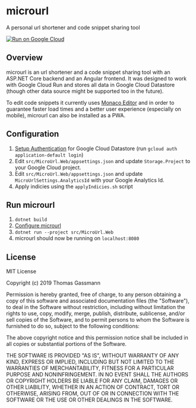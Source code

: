 # microurl

A personal url shortener and code snippet sharing tool

[![Run on Google Cloud](https://storage.googleapis.com/cloudrun/button.svg)](https://deploy.cloud.run?git_repo=https://github.com/thomasgassmann/microurl&revision=initial-documentation)

## Overview

microurl is an url shortener and a code snippet sharing tool with an ASP.NET Core backend and an Angular frontend. It was designed to work with Google Cloud Run and stores all data in Google Cloud Datastore (though other data source might be supported too in the future).

To edit code snippets it currently uses [Monaco Editor](https://github.com/microsoft/monaco-editor) and in order to guarantee faster load times and a better user experience (especially on mobile), microurl can also be installed as a PWA.

## Configuration

1. [Setup Authentication](https://cloud.google.com/docs/authentication/production) for Google Cloud Datastore (run `gcloud auth application-default login`)
2. Edit `src/MicroUrl.Web/appsettings.json` and update `Storage.Project` to your Google Cloud project.
3. Edit `src/MicroUrl.Web/appsettings.json` and update `MicroUrlSettings.AnalyticsId` with your Google Analytics Id.
4. Apply indicies using the `applyIndicies.sh` script

## Run microurl

1. `dotnet build`
2. [Configure microurl](#Configuration)
3. `dotnet run --project src/MicroUrl.Web`
4. microurl should now be running on `localhost:8080`

## License

MIT License

Copyright (c) 2019 Thomas Gassmann

Permission is hereby granted, free of charge, to any person obtaining a copy
of this software and associated documentation files (the "Software"), to deal
in the Software without restriction, including without limitation the rights
to use, copy, modify, merge, publish, distribute, sublicense, and/or sell
copies of the Software, and to permit persons to whom the Software is
furnished to do so, subject to the following conditions:

The above copyright notice and this permission notice shall be included in all
copies or substantial portions of the Software.

THE SOFTWARE IS PROVIDED "AS IS", WITHOUT WARRANTY OF ANY KIND, EXPRESS OR
IMPLIED, INCLUDING BUT NOT LIMITED TO THE WARRANTIES OF MERCHANTABILITY,
FITNESS FOR A PARTICULAR PURPOSE AND NONINFRINGEMENT. IN NO EVENT SHALL THE
AUTHORS OR COPYRIGHT HOLDERS BE LIABLE FOR ANY CLAIM, DAMAGES OR OTHER
LIABILITY, WHETHER IN AN ACTION OF CONTRACT, TORT OR OTHERWISE, ARISING FROM,
OUT OF OR IN CONNECTION WITH THE SOFTWARE OR THE USE OR OTHER DEALINGS IN THE
SOFTWARE.
